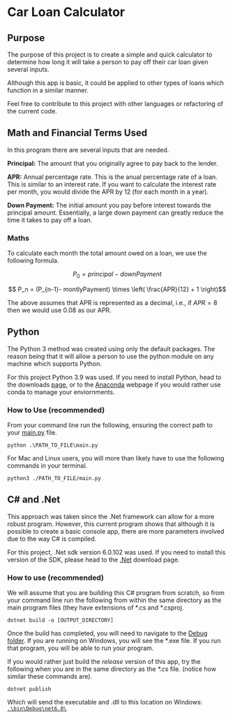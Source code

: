 # Car Loan Calculator

## Purpose

The purpose of this project is to create a simple and quick calculator to determine how long it will take a person to pay off their car loan given several inputs.

Although this app is basic, it could be applied to other types of loans which function in a similar manner.

Feel free to contribute to this project with other languages or refactoring of the current code.

## Math and Financial Terms Used

In this program there are several inputs that are needed.

**Principal:** The amount that you originally agree to pay back to the lender.

**APR:** Annual percentage rate. This is the anual percentage rate of a loan. This is similar to an interest rate. If you want to calculate the interest rate per month, you would divide the APR by 12 (for each month in a year).

**Down Payment:** The initial amount you pay before interest towards the principal amount. Essentially, a large down payment can greatly reduce the time it takes to pay off a loan.

### Maths

To calculate each month the total amount owed on a loan, we use the following formula.

$$ P_0 = principal - downPayment $$

$$ P_n = (P_{n-1}- montlyPayment) \times \left( \frac{APR}{12} + 1 \right)$$

The above assumes that APR is represented as a decimal, i.e., if $APR=8%$ then we would use $0.08$ as our APR.

## Python

The Python 3 method was created using only the default packages. The reason being that it will allow a person to use the python module on any machine which supports Python.

For this project Python 3.9 was used. If you need to install Python, head to the downloads [page](https://www.python.org/downloads/), or to the [Anaconda](https://www.anaconda.com/products/individual) webpage if you would rather use conda to manage your enviornments.

### How to Use (recommended)

From your command line run the following, ensuring the correct path to your [main.py](./Python/main.py) file.

```python:
python .\PATH_TO_FILE\main.py
```

For Mac and Linux users, you will more than likely have to use the following commands in your terminal.

```python:
python3 ./PATH_TO_FILE/main.py
```

## C# and .Net

This approach was taken since the .Net framework can allow for a more robust program. However, this current program shows that although it is possible to create a basic console app, there are more parameters involved due to the way C# is compiled.

For this project, .Net sdk version 6.0.102 was used. If you need to install this version of the SDK, please head to the [.Net](https://dotnet.microsoft.com/en-us/download/dotnet/6.0) download page.

### How to use (recommended)

We will assume that you are building this C# program from scratch, so from your command line run the following from within the same directory as the main program files (they have extensions of \*.cs and \*.csproj.

```bat:
dotnet build -o [OUTPUT_DIRECTORY]
```

Once the build has completed, you will need to navigate to the [Debug folder](./Csharp/bin/Build/). If you are running on Windows, you will see the \*.exe file. If you run that program, you will be able to run your program.

If you would rather just build the _release_ version of this app, try the following when you are in the same directory as the _*.cs_ file. (notice how similar these commands are).

```bat:
dotnet publish
```

Which will send the executable and .dll to this location on Windows: [`.\bin\Debug\net6.0\`](./Csharp/bin/Debug/net6.0/)
